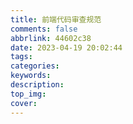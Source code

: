 ```yaml
---
title: 前端代码审查规范
comments: false
abbrlink: 44602c38
date: 2023-04-19 20:02:44
tags:
categories:
keywords:
description:
top_img:
cover:
---
```

